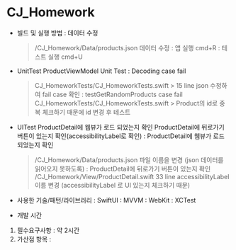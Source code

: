 # CJ_Homework
- 빌드 및 실행 방법
 : 데이터 수정
    > /CJ_Homework/Data/products.json 데이터 수정
 : 앱 실행
    > cmd+R
 : 테스트 실행
    > cmd+U

- UnitTest
 ProductViewModel Unit Test
 : Decoding case fail
    > CJ_HomeworkTests/CJ_HomeworkTests.swift > 15 line json 수정하여 fail case 확인
 : testGetRandomProducts case fail
    > CJ_HomeworkTests/CJ_HomeworkTests.swift > Product의 id로 중복 체크하기 때문에 id 변경 후 테스트
    
- UITest
 ProductDetail에 웹뷰가 로드 되었는지 확인
 ProductDetail에 뒤로가기 버튼이 있는지 확인(accessibilityLabel로 확인)
 : ProductDetail에 웹뷰가 로드 되었는지 확인
    > /CJ_Homework/Data/products.json 파일 이름을 변경 (json 데이터를 읽어오지 못하도록)
 : ProductDetail에 뒤로가기 버튼이 있는지 확인
    > /CJ_Homework/View/ProductDetail.swift 33 line accessibilityLabel 이름 변경 (accessibilityLabel 로 UI 있는지 체크하기 때문)
    
- 사용한 기술/패턴/라이브러리
 : SwiftUI
 : MVVM
 : WebKit
 : XCTest
 
- 개발 시간
 1. 필수요구사항
    :   약 2시간
 2. 가산점 항목
    :   
